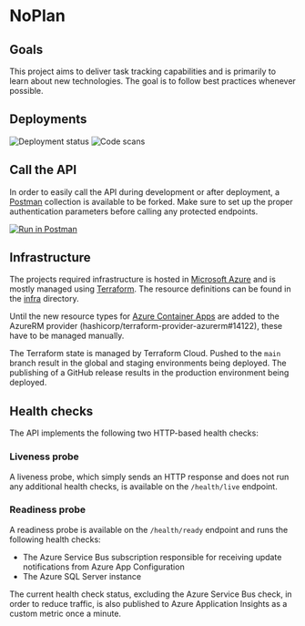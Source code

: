 # NoPlan

## Goals

This project aims to deliver task tracking capabilities and is primarily to learn about new technologies. The goal is to
follow best practices whenever possible.

## Deployments

![Deployment status](https://github.com/ThorstenSauter/NoPlan/actions/workflows/deploy.yml/badge.svg) ![Code scans](https://github.com/ThorstenSauter/NoPlan/actions/workflows/codeql-analysis.yml/badge.svg)

## Call the API

In order to easily call the API during development or after deployment, a [Postman](https://www.postman.com/) collection
is available to be forked. Make sure to set up the proper authentication parameters before calling any protected
endpoints.

[![Run in Postman](https://run.pstmn.io/button.svg)](https://app.getpostman.com/run-collection/11545383-44b0d3ed-b834-48df-a31a-bac27c54e41d?action=collection%2Ffork&collection-url=entityId%3D11545383-44b0d3ed-b834-48df-a31a-bac27c54e41d%26entityType%3Dcollection%26workspaceId%3Dcb449a10-b5f3-439f-812b-e1ac13437c9b)

## Infrastructure

The projects required infrastructure is hosted in [Microsoft Azure](https://azure.microsoft.com) and is mostly managed
using [Terraform](https://terraform.io). The resource definitions can be found in the [infra](infra/) directory.

Until the new resource types for [Azure Container Apps](https://github.com/microsoft/azure-container-apps) are added to
the AzureRM provider (hashicorp/terraform-provider-azurerm#14122), these have to be managed manually.

The Terraform state is managed by Terraform Cloud. Pushed to the `main` branch result in the global and staging
environments being deployed. The publishing of a GitHub release results in the production environment being deployed.

## Health checks

The API implements the following two HTTP-based health checks:

### Liveness probe

A liveness probe, which simply sends an HTTP response and does not run any additional health checks, is available on
the `/health/live` endpoint.

### Readiness probe

A readiness probe is available on the `/health/ready` endpoint and runs the following health checks:

- The Azure Service Bus subscription responsible for receiving update notifications from Azure App Configuration
- The Azure SQL Server instance

The current health check status, excluding the Azure Service Bus check, in order to reduce traffic, is also published to
Azure Application Insights as a custom metric once a minute.
